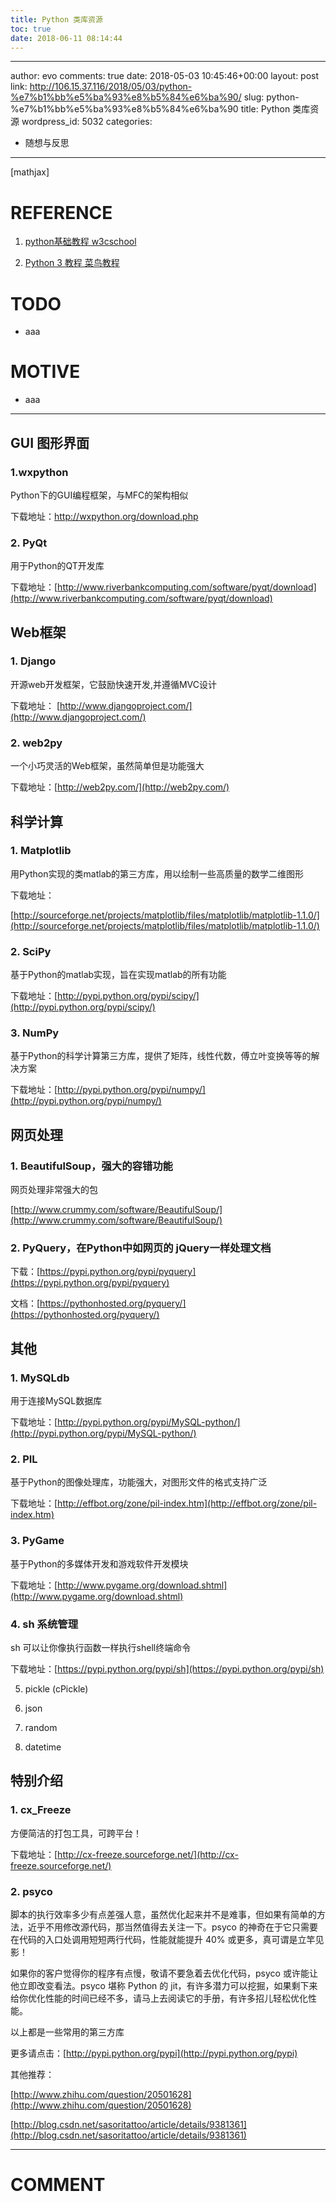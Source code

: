 ```yaml
---
title: Python 类库资源
toc: true
date: 2018-06-11 08:14:44
---
```

---
author: evo
comments: true
date: 2018-05-03 10:45:46+00:00
layout: post
link: http://106.15.37.116/2018/05/03/python-%e7%b1%bb%e5%ba%93%e8%b5%84%e6%ba%90/
slug: python-%e7%b1%bb%e5%ba%93%e8%b5%84%e6%ba%90
title: Python 类库资源
wordpress_id: 5032
categories:
- 随想与反思
---

<!-- more -->

[mathjax]


# REFERENCE





 	
  1. [python基础教程 w3cschool](https://www.w3cschool.cn/python/)

 	
  2. [Python 3 教程 菜鸟教程](http://www.runoob.com/python3/python3-tutorial.html)




# TODO





 	
  * aaa




# MOTIVE





 	
  * aaa





* * *





## GUI 图形界面




### 1.wxpython


Python下的GUI编程框架，与MFC的架构相似

下载地址：http://wxpython.org/download.php


### 2. PyQt


用于Python的QT开发库

下载地址：[http://www.riverbankcomputing.com/software/pyqt/download](http://www.riverbankcomputing.com/software/pyqt/download)


## Web框架




### 1. Django


开源web开发框架，它鼓励快速开发,并遵循MVC设计

下载地址： [http://www.djangoproject.com/](http://www.djangoproject.com/)


### 2. web2py


一个小巧灵活的Web框架，虽然简单但是功能强大

下载地址：[http://web2py.com/](http://web2py.com/)


## 科学计算




### 1. Matplotlib


用Python实现的类matlab的第三方库，用以绘制一些高质量的数学二维图形

下载地址：

[http://sourceforge.net/projects/matplotlib/files/matplotlib/matplotlib-1.1.0/](http://sourceforge.net/projects/matplotlib/files/matplotlib/matplotlib-1.1.0/)


### 2. SciPy


基于Python的matlab实现，旨在实现matlab的所有功能

下载地址：[http://pypi.python.org/pypi/scipy/](http://pypi.python.org/pypi/scipy/)


### 3. NumPy


基于Python的科学计算第三方库，提供了矩阵，线性代数，傅立叶变换等等的解决方案

下载地址：[http://pypi.python.org/pypi/numpy/](http://pypi.python.org/pypi/numpy/)


## 网页处理




### 1. BeautifulSoup，强大的容错功能


网页处理非常强大的包

[http://www.crummy.com/software/BeautifulSoup/](http://www.crummy.com/software/BeautifulSoup/)


### 2. PyQuery，在Python中如网页的 jQuery一样处理文档


下载：[https://pypi.python.org/pypi/pyquery](https://pypi.python.org/pypi/pyquery)

文档：[https://pythonhosted.org/pyquery/](https://pythonhosted.org/pyquery/)


## 其他




### 1. MySQLdb


用于连接MySQL数据库

下载地址：[http://pypi.python.org/pypi/MySQL-python/](http://pypi.python.org/pypi/MySQL-python/)


### 2. PIL


基于Python的图像处理库，功能强大，对图形文件的格式支持广泛

下载地址：[http://effbot.org/zone/pil-index.htm](http://effbot.org/zone/pil-index.htm)


### 3. PyGame


基于Python的多媒体开发和游戏软件开发模块

下载地址：[http://www.pygame.org/download.shtml](http://www.pygame.org/download.shtml)


### 4. sh 系统管理


sh 可以让你像执行函数一样执行shell终端命令

下载地址：[https://pypi.python.org/pypi/sh](https://pypi.python.org/pypi/sh)

5. pickle (cPickle)

6. json

7. random

8. datetime


## 特别介绍




### 1. cx_Freeze


方便简洁的打包工具，可跨平台！

下载地址：[http://cx-freeze.sourceforge.net/](http://cx-freeze.sourceforge.net/)


### 2. psyco


脚本的执行效率多少有点差强人意，虽然优化起来并不是难事，但如果有简单的方法，近乎不用修改源代码，那当然值得去关注一下。psyco 的神奇在于它只需要在代码的入口处调用短短两行代码，性能就能提升 40% 或更多，真可谓是立竿见影！

如果你的客户觉得你的程序有点慢，敬请不要急着去优化代码，psyco 或许能让他立即改变看法。psyco 堪称 Python 的 jit，有许多潜力可以挖掘，如果剩下来给你优化性能的时间已经不多，请马上去阅读它的手册，有许多招儿轻松优化性能。

以上都是一些常用的第三方库

更多请点击：[http://pypi.python.org/pypi](http://pypi.python.org/pypi)

其他推荐：

[http://www.zhihu.com/question/20501628](http://www.zhihu.com/question/20501628)

[http://blog.csdn.net/sasoritattoo/article/details/9381361](http://blog.csdn.net/sasoritattoo/article/details/9381361)























* * *





# COMMENT



